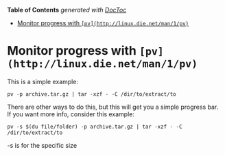 <!-- START doctoc generated TOC please keep comment here to allow auto update -->
<!-- DON'T EDIT THIS SECTION, INSTEAD RE-RUN doctoc TO UPDATE -->
**Table of Contents**  *generated with [DocToc](https://github.com/thlorenz/doctoc)*

- [Monitor progress with `[pv](http://linux.die.net/man/1/pv)`](#monitor-progress-with-pvhttplinuxdienetman1pv)

<!-- END doctoc generated TOC please keep comment here to allow auto update -->

# Monitor progress with `[pv](http://linux.die.net/man/1/pv)`
This is a simple example:

```
pv -p archive.tar.gz | tar -xzf - -C /dir/to/extract/to
```

There are other ways to do this, but this will get you a simple progress bar. If you want more info, consider this example:

```
pv -s $(du file/folder) -p archive.tar.gz | tar -xzf - -C /dir/to/extract/to
```

-s is for the specific size
